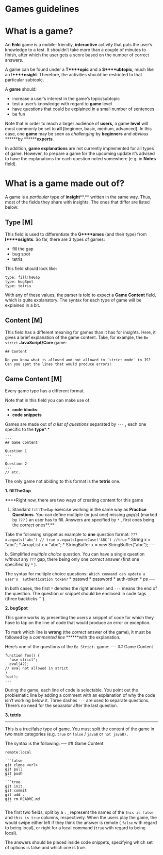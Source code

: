 # Games guidelines

# What is a game?

An **Enki** game is a mobile-friendly,  **interactive** activity that puts the user’s knowledge to a test. It shouldn’t take more than a couple of minutes to finish, after which the user gets a score based on the number of correct answers.

A game can be found under a **T****opic** and a **S****ubtopic**, much like an **I****nsight**. Therefore, the activities should be restricted to that particular subtopic.

A **game** should:

- increase a user’s interest in the game’s topic/subtopic
- test a user’s knowledge with regard to **game** level
- have questions that could be explained in a small number of sentences
- be fun

Note that in order to reach a larger audience of **users,** a game **level** will most commonly be set to **all** [beginner, basic, medium, advanced]. In this case, one **game** may be seen as *challenging* by **beginners** and *obvious* ******by ********experts**.

In addition, **game explanations** are not currently implemented for all types of game. However, to prepare a game for the upcoming update it’s advised to have the explanations for each question noted somewhere (e.g. in **Notes** field).


# What is a game made out of?

A game is a *particular* type of **insight****,** written in the same way. Thus, most of the fields they share with insights. The ones that differ are listed below:


## **Type [M]**

This field is used to differentiate the **G****ames** (and their type) from **I****nsights**. So far, there are 3 types of games:

- fill the gap 
- bug spot
- tetris

This field should look like:

    type: fillTheGap
    type: bugSpot
    type: tetris 


With any of these values, the parser is told to expect a **Game Content** field, which is quite explanatory. The syntax for each type of game will be explained in a bit.


## **Content** **[M]**

This field has a different meaning for games than it has for insights. Here, it gives a brief explanation of the game content. Take, for example, the `Be strict` **JavaScript/Core** game:


    ## Content
    
    Do you know what is allowed and not allowed in `strict mode` in JS? Can you spot the lines that would produce errors?



## **Game Content [M]**

Every game type has a different format. 

Note that in this field you can make use of:

  - **code blocks**
  - **code snippets**

Games are made out of *a list of questions* separated by `---` ***,*** each one specific to the **type***:*

    ---
    ## Game Content
    
    Question 1 
    ---
    
    Question 2
    ---
    // etc.

The only game not abiding to this format is the **tetris** one.


 **1. fillTheGap**
 
****Right now, there are two ways of creating content for this game

  
  1. Standard `fillTheGap` exercise working in the same way as **Practice Questions**. 
    You can define multiple (or just one) missing *gap(s)* (marked by `???` ) an user has to fill. 
    Answers are specified by `*` , first ones being the *correct* ones**.**
    
  Take the following snippet as example to **one** question format:
    ```
    ???
    x.equals('abc') // true
    x.equalsIgnoreCase('ABC') //true
    ```
    * String x = "abc";
    * ArrayList x = "abc";
    * StringBuffer x = new StringBuffer("abc");
    ---



  b. Simplified *multiple choice* question. You can have a single question *without* any `???` gap, there being only one *correct* answer (first one specified by `*` ).


  The syntax for multiple choice questions:
    ```
    Which command can update a user's 
    authentication token?
    ```
    * passwd
    * password
    * auth-token
    * ps
    ---
  
  In both cases, the first `*` denotes the right answer and `---`  means the end of the question. The question or snippet should be enclosed in code tags (three backticks ```). 
  
  

 **2. bugSpot**

  
  This game works by presenting the users a snippet of code for which they have to tap on the line of code that would produce an error or exception. 


  To mark which line is **wrong** (the *correct* answer of the game), it must be followed by a *commented line* ******with the explanation.
  
  Here’s one of the questions of the `Be Strict.` game:
    ---
    ## Game Content
    
    function foo() {
      "use strict";
      eval(42); 
    // eval not allowed in strict
    } 
    foo();
    ---


  During the game, each line of code is selectable. You point out the problematic line by adding a comment with an explanation of why the code isn’t working below it. Three dashes `---` are used to separate questions. There’s no need for the separator after the last question.


 **3. tetris**
 
****
  This is a true/false type of game.
  You must split the content of the game in two main categories (e.g. `true` or `false` / `java8`  or `not java8).`  
  
   The syntax is the following:
    ---
    ## Game Content
    
    remote:local
    
    ```false
    git clone <url>
    git pull
    git push
    ```
    ```true
    git init
    git commit
    git add .
    git rm README.md
    ```
  
  The first two fields, split by a `:` , represent the names of the `this is false` and `this is true` columns, respectively. When the users play the game, the would swipe either left if they think the answer is remote ( `false` with regard to being local), or right for a local command (`true` with regard to being local). 


  The answers should be placed inside code snippets, specifying which set of options is false and which one is true.

